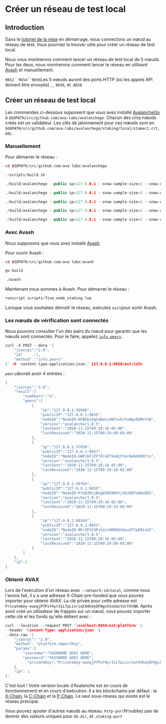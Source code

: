 # Créer un réseau de test local

## Introduction

Dans le [tutoriel de la mise](https://avalanche.gitbook.io/avalanche/build/getting-started) en démarrage, nous connectons un nœud au réseau de test. Vous pourriez la trouver utile pour créer un réseau de test local.

Nous vous montrerons comment lancer un réseau de test local de 5 nœuds. Pour les deux, nous montrerons comment lancer le réseau en utilisant [Avash](https://avalanche.gitbook.io/avalanche/build/tools/avash) et manuellement.

`9652``9654``9656`Les 5 nœuds auront des ports HTTP \(où les appels API doivent être envoyés\) , , `9650`, et .`9658`

## Créer un réseau de test local

Les commandes ci-dessous supposent que vous avez installé [AvalancheGo](https://avalanche.gitbook.io/avalanche/build/getting-started#download-avalanchego) à `$GOPATH/src/github.com/ava-labs/avalanchego`. Chacun des cinq nœuds créés est un validateur. Les clés de jalonnement pour ces nœuds sont en `$GOPATH/src/github.com/ava-labs/avalanchego/staking/local/staker1.crt`, etc.

### Manuellement

Pour démarrer le réseau :

```cpp
cd $GOPATH/src/github.com/ava-labs/avalanchego
```

```cpp
./scripts/build.sh
```

```cpp
./build/avalanchego --public-ip=127.0.0.1 --snow-sample-size=2 --snow-quorum-size=2 --http-port=9650 --staking-port=9651 --db-dir=db/node1 --staking-enabled=true --network-id=local --bootstrap-ips= --staking-tls-cert-file=$(pwd)/staking/local/staker1.crt --staking-tls-key-file=$(pwd)/staking/local/staker1.key
```

```cpp
./build/avalanchego --public-ip=127.0.0.1 --snow-sample-size=2 --snow-quorum-size=2 --http-port=9652 --staking-port=9653 --db-dir=db/node2 --staking-enabled=true --network-id=local --bootstrap-ips=127.0.0.1:9651 --bootstrap-ids=NodeID-7Xhw2mDxuDS44j42TCB6U5579esbSt3Lg --staking-tls-cert-file=$(pwd)/staking/local/staker2.crt --staking-tls-key-file=$(pwd)/staking/local/staker2.key
```

```cpp
./build/avalanchego --public-ip=127.0.0.1 --snow-sample-size=2 --snow-quorum-size=2 --http-port=9654 --staking-port=9655 --db-dir=db/node3 --staking-enabled=true --network-id=local --bootstrap-ips=127.0.0.1:9651 --bootstrap-ids=NodeID-7Xhw2mDxuDS44j42TCB6U5579esbSt3Lg --staking-tls-cert-file=$(pwd)/staking/local/staker3.crt --staking-tls-key-file=$(pwd)/staking/local/staker3.key
```

```cpp
./build/avalanchego --public-ip=127.0.0.1 --snow-sample-size=2 --snow-quorum-size=2 --http-port=9656 --staking-port=9657 --db-dir=db/node4 --staking-enabled=true --network-id=local --bootstrap-ips=127.0.0.1:9651 --bootstrap-ids=NodeID-7Xhw2mDxuDS44j42TCB6U5579esbSt3Lg --staking-tls-cert-file=$(pwd)/staking/local/staker4.crt --staking-tls-key-file=$(pwd)/staking/local/staker4.key
```

```cpp
./build/avalanchego --public-ip=127.0.0.1 --snow-sample-size=2 --snow-quorum-size=2 --http-port=9658 --staking-port=9659 --db-dir=db/node5 --staking-enabled=true --network-id=local --bootstrap-ips=127.0.0.1:9651 --bootstrap-ids=NodeID-7Xhw2mDxuDS44j42TCB6U5579esbSt3Lg --staking-tls-cert-file=$(pwd)/staking/local/staker5.crt --staking-tls-key-file=$(pwd)/staking/local/staker5.key
```

### Avec Avash

Nous supposons que vous avez installé [Avash](https://avalanche.gitbook.io/avalanche/build/tools/avash).

Pour ouvrir Avash :

```cpp
cd $GOPATH/src/github.com/ava-labs/avash
```

```cpp
go build
```

```cpp
./avash
```

Maintenant nous sommes à Avash. Pour démarrer le réseau :

```cpp
runscript scripts/five_node_staking.lua
```

Lorsque vous souhaitez démolir le réseau, exécutez `exit`pour sortir Avash.

### Les nœuds de vérification sont connectés<a id="verifying-nodes-are-connected"></a>

Nous pouvons consulter l'un des pairs du nœud pour garantir que les nœuds sont connectés. Pour le faire, appelez [`info.peers`](https://avalanche.gitbook.io/avalanche/build/apis/info-api#info-peers).

```cpp
curl -X POST --data '{
    "jsonrpc":"2.0",
    "id"     :1,
    "method" :"info.peers"
}' -H 'content-type:application/json;' 127.0.0.1:9650/ext/info
```

`peers`devrait avoir 4 entrées :

```cpp
{
    "jsonrpc":"2.0",
    "result":{
        "numPeers":"4",
        "peers":[
            {
                "ip":"127.0.0.1:36698",
                "publicIP":"127.0.0.1:9655",
                "nodeID":"NodeID-NFBbbJ4qCmNaCzeW7sxErhvWqvEQMnYcN",
                "version":"avalanche/1.0.5",
                "lastSent":"2020-11-15T09:29:16-05:00",
                "lastReceived":"2020-11-15T09:29:09-05:00"
            },
            {
                "ip":"127.0.0.1:37036",
                "publicIP":"127.0.0.1:9657",
                "nodeID":"NodeID-GWPcbFJZFfZreETSoWjPimr846mXEKCtu",
                "version":"avalanche/1.0.5",
                "lastSent":"2020-11-15T09:29:16-05:00",
                "lastReceived":"2020-11-15T09:29:18-05:00"
            },
            {
                "ip":"127.0.0.1:38764",
                "publicIP":"127.0.0.1:9659",
                "nodeID":"NodeID-P7oB2McjBGgW2NXXWVYjV8JEDFoW9xDE5",
                "version":"avalanche/1.0.5",
                "lastSent":"2020-11-15T09:29:16-05:00",
                "lastReceived":"2020-11-15T09:29:15-05:00"
            },
            {
                "ip":"127.0.0.1:60194",
                "publicIP":"127.0.0.1:9653",
                "nodeID":"NodeID-MFrZFVCXPv5iCn6M9K6XduxGTYp891xXZ",
                "version":"avalanche/1.0.5",
                "lastSent":"2020-11-15T09:29:16-05:00",
                "lastReceived":"2020-11-15T09:29:09-05:00"
            }
        ]
    },
    "id":1
}
```

### Obtenir AVAX<a id="getting-avax"></a>

Lors de l'exécution d'un réseau avec `--network-id=local`, comme nous l'avons fait, il y a une adresse X-Chain pre-funded que vous pouvez importer pour obtenir AVAX. La clé privée pour cette adresse est `PrivateKey-ewoqjP7PxY4yr3iLTpLisriqt94hdyDFNgchSxGGztUrTXtNN`. Après avoir créé un utilisateur de frappes sur un nœud, vous pouvez importer cette clé et les fonds qu'elle détient avec :

```cpp
curl --location --request POST 'localhost:9650/ext/platform' \
--header 'Content-Type: application/json' \
--data-raw '{
    "jsonrpc": "2.0",
    "method": "platform.importKey",
    "params":{
        "username":"USERNAME GOES HERE",
        "password":"PASSWORD GOES HERE",
          "privateKey":"PrivateKey-ewoqjP7PxY4yr3iLTpLisriqt94hdyDFNgchSxGGztUrTXtNN"
    },
    "id": 1
}'
```

C'est tout ! Votre version locale d'Avalanche est en cours de fonctionnement et en cours d'exécution. Il a les blockchains par défaut : la [X-Chain](https://avalanche.gitbook.io/avalanche/learn/platform-overview#exchange-chain-x-chain), la [C-Chain](https://avalanche.gitbook.io/avalanche/learn/platform-overview#contract-chain-c-chain) et la [P-Chain](https://avalanche.gitbook.io/avalanche/learn/platform-overview#platform-chain-p-chain). Le seul sous-réseau qui existe est le réseau principal.

Vous pouvez ajouter d'autres nœuds au réseau. `http-port`N'oubliez pas de donner des valeurs uniques pour `db-dir`, et .`staking-port`

